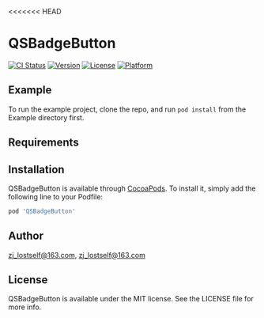 <<<<<<< HEAD
# QSBadgeButton

[![CI Status](http://img.shields.io/travis/zj_lostself@163.com/QSBadgeButton.svg?style=flat)](https://travis-ci.org/zj_lostself@163.com/QSBadgeButton)
[![Version](https://img.shields.io/cocoapods/v/QSBadgeButton.svg?style=flat)](http://cocoapods.org/pods/QSBadgeButton)
[![License](https://img.shields.io/cocoapods/l/QSBadgeButton.svg?style=flat)](http://cocoapods.org/pods/QSBadgeButton)
[![Platform](https://img.shields.io/cocoapods/p/QSBadgeButton.svg?style=flat)](http://cocoapods.org/pods/QSBadgeButton)

## Example

To run the example project, clone the repo, and run `pod install` from the Example directory first.

## Requirements

## Installation

QSBadgeButton is available through [CocoaPods](http://cocoapods.org). To install
it, simply add the following line to your Podfile:

```ruby
pod 'QSBadgeButton'
```

## Author

zj_lostself@163.com, zj_lostself@163.com

## License

QSBadgeButton is available under the MIT license. See the LICENSE file for more info.
